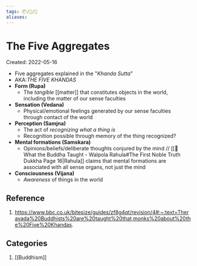 ```yaml
---
tags: 📦/📝/📃
aliases:
---
```



# The Five Aggregates
Created: 2022-05-16

- Five aggregates explained in the "*Khanda Sutta*"
- AKA:*THE FIVE KHANDAS*
- **Form (Rupa)**
	- The *tangible* [[matter]] that constitutes objects in the world, including the matter of our sense faculties 
- **Sensation (Vedana)**
	- Physical/emotional feelings generated by our sense faculties through contact of the world
- **Perception (Samjna)**
	- The act of *recognizing what a thing is*
	- Recognition possible through memory of the thing recognized?
- **Mental formations (Samskara)**
	- Opinions/beliefs/deliberate thoughts conjured by the mind // [[📘 What the Buddha Taught - Walpola Rahula#The First Noble Truth Dukkha Page 16|Rahula]] claims that mental formations are associated with all sense organs, not just the mind
- **Consciousness (Vijana)**
	- *Awareness* of things in the world  
## Reference
1. https://www.bbc.co.uk/bitesize/guides/zf8g4qt/revision/4#:~:text=Theravada%20Buddhists%20are%20taught%20that,monks%20about%20the%20Five%20Khandas.

## Categories
1. [[Buddhism]]